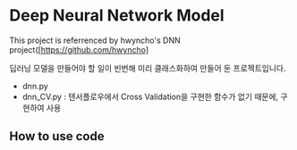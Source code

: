 # Deep Neural Network Model 

This project is referrenced by hwyncho's DNN project([https://github.com/hwyncho]

딥러닝 모델을 만들어야 할 일이 빈번해 미리 클래스화하여 만들어 둔 프로젝트입니다. 
* dnn.py 
* dnn_CV.py : 텐서플로우에서 Cross Validation을 구현한 함수가 없기 때문에, 구현하여 사용


## How to use code
```markdown


